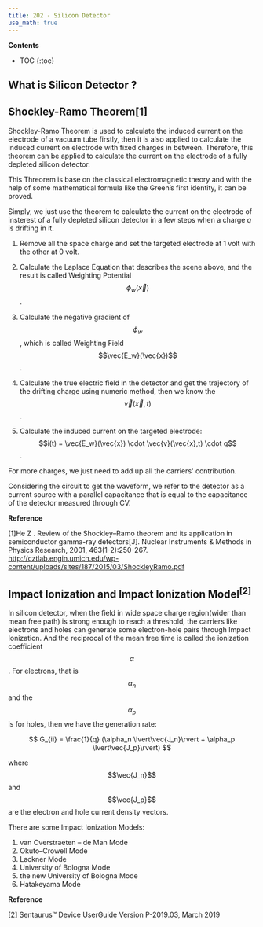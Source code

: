 ```yaml
---
title: 202 - Silicon Detector  
use_math: true
---
```


**Contents**
* TOC
{:toc}

## What is Silicon Detector ?


## Shockley-Ramo Theorem[1]

  Shockley-Ramo Theorem is used to calculate the induced current on the electrode of a vacuum tube firstly, then it is also applied to calculate the induced current on electrode with fixed charges in between. Therefore, this theorem can be applied to calculate the current on the electrode of a fully depleted silicon detector.

  This Threorem is base on the classical electromagnetic theory and with the help of some mathematical formula like the Green’s first identity, it can be proved.

  Simply, we just use the theorem to calculate the current on the electrode of insterest of a fully depleted silicon detector in a few steps when a charge *q* is drifting in it.
  
  1. Remove all the space charge and set the targeted electrode at 1 volt with the other at 0 volt.
  
  2. Calculate the Laplace Equation that describes the scene above, and the result is called Weighting Potential $$\phi_w(\vec{x})$$ .
  
  3. Calculate the negative gradient of $$\phi_w$$, which is called Weighting Field $$\vec{E_w}(\vec{x})$$ .
  
  4. Calculate the true electric field in the detector and get the trajectory of the drifting charge using numeric method, then we know the $$\vec{v}(\vec{x},t)$$ .
  
  5. Calculate the induced current on the targeted electrode: $$i(t) = \vec{E_w}(\vec{x}) \cdot \vec{v}(\vec{x},t) \cdot q$$ .

  For more charges, we just need to add up all the carriers' contribution.

  Considering the circuit to get the waveform, we refer to the detector as a current source with a parallel capacitance that is equal to the capacitance of the detector measured through CV.

 **Reference**
 
[1]He Z . Review of the Shockley–Ramo theorem and its application in semiconductor gamma-ray detectors[J]. Nuclear Instruments & Methods in Physics Research, 2001, 463(1-2):250-267.  <http://cztlab.engin.umich.edu/wp-content/uploads/sites/187/2015/03/ShockleyRamo.pdf>


## Impact Ionization and Impact Ionization Model<sup>[2]</sup>

  In silicon detector, when the field in wide space charge region(wider than mean free path) is strong enough to reach a threshold, the carriers like electrons and holes can generate some electron-hole pairs through Impact Ionization. And the reciprocal of the mean free time is called the ionization coefficient $$\alpha$$. For electrons, that is $$\alpha_n$$ and the $$\alpha_p$$ is for holes, then we have the generation rate:

$$
G_{ii} = \frac{1}{q} (\alpha_n \lvert\vec{J_n}\rvert + \alpha_p \lvert\vec{J_p}\rvert)  
$$

where $$\vec{J_n}$$ and $$\vec{J_p}$$ are the electron and hole current density vectors.

There are some Impact Ionization Models: 
  1. van Overstraeten – de Man Mode
  2. Okuto–Crowell Mode
  3. Lackner Mode
  4. University of Bologna Mode
  5. the new University of Bologna Mode
  6. Hatakeyama Mode

**Reference**

[2] Sentaurus™ Device UserGuide Version P-2019.03, March 2019
